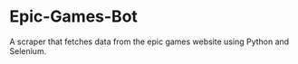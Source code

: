 # Epic-Games-Bot
A scraper that fetches data from the epic games website using Python and Selenium.
